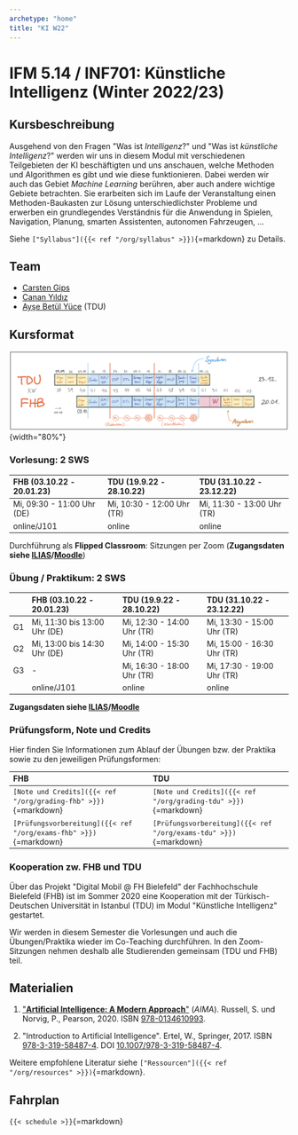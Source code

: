 ```yaml
---
archetype: "home"
title: "KI W22"
---
```



# IFM 5.14 / INF701: Künstliche Intelligenz (Winter 2022/23)

## Kursbeschreibung

Ausgehend von den Fragen "Was ist _Intelligenz_?" und "Was ist _künstliche Intelligenz_?"
werden wir uns in diesem Modul mit verschiedenen Teilgebieten der KI beschäftigten und
uns anschauen, welche Methoden und Algorithmen es gibt und wie diese funktionieren. Dabei
werden wir auch das Gebiet _Machine Learning_ berühren, aber auch andere wichtige Gebiete
betrachten. Sie erarbeiten sich im Laufe der Veranstaltung einen Methoden-Baukasten zur
Lösung unterschiedlichster Probleme und erwerben ein grundlegendes Verständnis für die
Anwendung in Spielen, Navigation, Planung, smarten Assistenten, autonomen Fahrzeugen, ...

Siehe `["Syllabus"]({{< ref "/org/syllabus" >}})`{=markdown} zu Details.


## Team

-   [Carsten Gips](https://www.fh-bielefeld.de/minden/ueber-uns/personenverzeichnis/carsten-gips)
-   [Canan Yıldız](http://people.tau.edu.tr/people.show/cananyildiz/de)
-   [Ayşe Betül Yüce](http://people.tau.edu.tr/people.show/abyuce/de) (TDU)


## Kursformat

![](images/fahrplan_v3.png){width="80%"}

### Vorlesung: 2 SWS

| FHB (03.10.22 - 20.01.23)  | TDU (19.9.22 - 28.10.22)   | TDU (31.10.22 - 23.12.22)  |
|:---------------------------|:---------------------------|:---------------------------|
| Mi, 09:30 - 11:00 Uhr (DE) | Mi, 10:30 - 12:00 Uhr (TR) | Mi, 11:30 - 13:00 Uhr (TR) |
| online/J101                | online                     | online                     |

Durchführung als **Flipped Classroom**: Sitzungen per Zoom (**Zugangsdaten siehe [ILIAS]/[Moodle]**)

### Übung / Praktikum: 2 SWS

|    | FHB (03.10.22 - 20.01.23)    | TDU (19.9.22 - 28.10.22)   | TDU (31.10.22 - 23.12.22)  |
|:---|:-----------------------------|:---------------------------|:---------------------------|
| G1 | Mi, 11:30 bis 13:00 Uhr (DE) | Mi, 12:30 - 14:00 Uhr (TR) | Mi, 13:30 - 15:00 Uhr (TR) |
| G2 | Mi, 13:00 bis 14:30 Uhr (DE) | Mi, 14:00 - 15:30 Uhr (TR) | Mi, 15:00 - 16:30 Uhr (TR) |
| G3 | -                            | Mi, 16:30 - 18:00 Uhr (TR) | Mi, 17:30 - 19:00 Uhr (TR) |
|    | online/J101                  | online                     | online                     |

**Zugangsdaten siehe [ILIAS]/[Moodle]**

[ILIAS]: https://www.fh-bielefeld.de/elearning/goto.php?target=crs_1091712&client_id=FH-Bielefeld
[Moodle]: https://www.fh-bielefeld.de/elearning/goto.php?target=crs_1091712&client_id=FH-Bielefeld

### Prüfungsform, Note und Credits

Hier finden Sie Informationen zum Ablauf der Übungen bzw. der Praktika sowie zu den jeweiligen Prüfungsformen:

| FHB                                                               | TDU                                                               |
|:------------------------------------------------------------------|:------------------------------------------------------------------|
| `[Note und Credits]({{< ref "/org/grading-fhb" >}})`{=markdown}   | `[Note und Credits]({{< ref "/org/grading-tdu" >}})`{=markdown}   |
| `[Prüfungsvorbereitung]({{< ref "/org/exams-fhb" >}})`{=markdown} | `[Prüfungsvorbereitung]({{< ref "/org/exams-tdu" >}})`{=markdown} |

### Kooperation zw. FHB und TDU

Über das Projekt "Digital Mobil @ FH Bielefeld" der Fachhochschule Bielefeld (FHB) ist im
Sommer 2020 eine Kooperation mit der Türkisch-Deutschen Universität in Istanbul (TDU) im
Modul "Künstliche Intelligenz" gestartet.

Wir werden in diesem Semester die Vorlesungen und auch die Übungen/Praktika wieder im
Co-Teaching durchführen. In den Zoom-Sitzungen nehmen deshalb alle Studierenden
gemeinsam (TDU und FHB) teil.


## Materialien

1.  ["**Artificial Intelligence: A Modern Approach**"](http://aima.cs.berkeley.edu/) (_AIMA_).
    Russell, S. und Norvig, P., Pearson, 2020.
    ISBN [978-0134610993](https://www.digibib.net/openurl/Bi10?isbn=978-0134610993).

2.  "Introduction to Artificial Intelligence".
    Ertel, W., Springer, 2017.
    ISBN [978-3-319-58487-4](https://www.digibib.net/openurl/Bi10?isbn=978-3-319-58487-4).
    DOI [10.1007/978-3-319-58487-4](https://doi.org/10.1007/978-3-319-58487-4).

Weitere empfohlene Literatur siehe `["Ressourcen"]({{< ref "/org/resources" >}})`{=markdown}.


## Fahrplan

`{{< schedule >}}`{=markdown}

